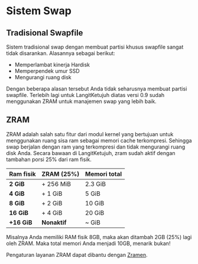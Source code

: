 # Sistem Swap

## Tradisional Swapfile

Sistem tradisional swap dengan membuat partisi khusus swapfile sangat tidak disarankan. Alasannya sebagai berikut:

* Memperlambat kinerja Hardisk
* Memperpendek umur SSD
* Mengurangi ruang disk

Dengan beberapa alasan tersebut Anda tidak seharusnya membuat partisi swapfile. Terlebih lagi untuk LangitKetujuh diatas versi 0.9 sudah menggunakan ZRAM untuk manajemen swap yang lebih baik.

## ZRAM

ZRAM adalah salah satu fitur dari modul kernel yang bertujuan untuk menggunakan ruang sisa ram sebagai memori cache terkompresi. Sehingga swap berjalan dengan ram yang terkompresi dan tidak mengurangi ruang disk Anda. Secara bawaan di LangitKetujuh, zram sudah aktif dengan tambahan porsi 25% dari ram fisik.

**Ram fisik** | **ZRAM (25%)**  | **Memori total**
:---          | :---            | :---
**2 GiB**     | + 256 MiB         | 2.3 GiB
**4 GiB**     | + 1 GiB           | 5 GiB
**8 GiB**     | + 2 GiB           | 10 GiB
**16 GiB**    | + 4 GiB           | 20 GiB
**+16 GiB**   | **Nonaktif**    | ~ GiB

Misalnya Anda memiliki RAM fisik 8GB, maka akan ditambah 2GB (25%) lagi oleh ZRAM. Maka total memori Anda menjadi 10GB, menarik bukan!

Pengaturan layanan ZRAM dapat dibantu dengan [Zramen](../layanan/zramen.md).
